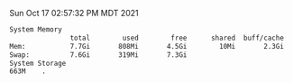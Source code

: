 Sun Oct 17 02:57:32 PM MDT 2021
```bash
System Memory
               total        used        free      shared  buff/cache   available
Mem:           7.7Gi       808Mi       4.5Gi        10Mi       2.3Gi       6.5Gi
Swap:          7.6Gi       319Mi       7.3Gi
System Storage
663M	.
```
